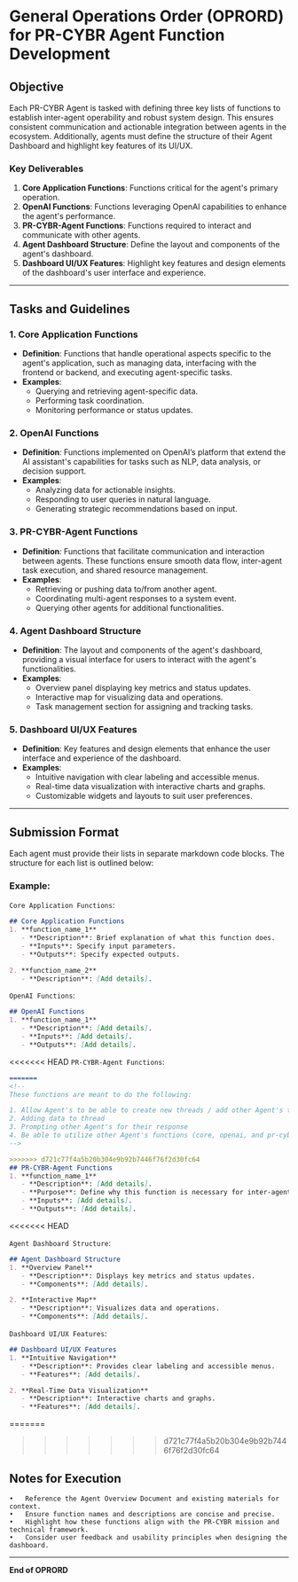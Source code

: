 # General Operations Order (OPRORD) for PR-CYBR Agent Function Development

## Objective
Each PR-CYBR Agent is tasked with defining three key lists of functions to establish inter-agent operability and robust system design. This ensures consistent communication and actionable integration between agents in the ecosystem. Additionally, agents must define the structure of their Agent Dashboard and highlight key features of its UI/UX.

### Key Deliverables
1. **Core Application Functions**: Functions critical for the agent's primary operation.
2. **OpenAI Functions**: Functions leveraging OpenAI capabilities to enhance the agent's performance.
3. **PR-CYBR-Agent Functions**: Functions required to interact and communicate with other agents.
4. **Agent Dashboard Structure**: Define the layout and components of the agent's dashboard.
5. **Dashboard UI/UX Features**: Highlight key features and design elements of the dashboard's user interface and experience.

---

## Tasks and Guidelines

### 1. Core Application Functions

<!--
Key Point's to highlight about Agent Core Application Functions:

1. Functions needed for Agent Dashboard (frontend)
2. Functions needed for Agent Database (backend)
3. Functions needed for Agent Functions (core, openai, and pr-cybr-agent specific)
4. Functions needed for Setup / Installation (whether installng locally, via cloud, or in/with a CI/CD pipeline)
-->

- **Definition**: Functions that handle operational aspects specific to the agent's application, such as managing data, interfacing with the frontend or backend, and executing agent-specific tasks.
- **Examples**:
  - Querying and retrieving agent-specific data.
  - Performing task coordination.
  - Monitoring performance or status updates.

### 2. OpenAI Functions

<!--
Key Point's to highlight about Agent OpenAI Functions:

1. Extend the Agent's functionality (by utilizing function calling)
2. Allow the Agent to retrive data stored in Vector Store (shared by all agents' AI Assistants)
3. Allow cross-platform actions (such as returning a response via Discord or Slack)
4. Allow for more advanced automation workflows (such as utilizing Zapier)
5. Enable the ability to be able to trigger Github Actions (.yml workflow files / scripts)
6. Facilitate the ability for advanced web searching
-->

- **Definition**: Functions implemented on OpenAI’s platform that extend the AI assistant's capabilities for tasks such as NLP, data analysis, or decision support.
- **Examples**:
  - Analyzing data for actionable insights.
  - Responding to user queries in natural language.
  - Generating strategic recommendations based on input.

### 3. PR-CYBR-Agent Functions

<!--
Key Point's to highlight about PR-CYBR-AGENT Functions:

1. Allow Agent's to be able to create new threads / add other Agent's to current threads
2. Adding data to thread 
3. Prompting other Agent's for their response
4. Be able to utilize other Agent's functions (core, openai, and pr-cybr-agent specific)
-->

- **Definition**: Functions that facilitate communication and interaction between agents. These functions ensure smooth data flow, inter-agent task execution, and shared resource management.
- **Examples**:
  - Retrieving or pushing data to/from another agent.
  - Coordinating multi-agent responses to a system event.
  - Querying other agents for additional functionalities.

### 4. Agent Dashboard Structure

<!--
Key Point's to highlight about Agent Dashboard Structure:

1. Each Agent Dashboard should be unique to that Agent (meaning the layout of options will be different for each agent, however the main focal point / application is still the interactive map)
2. Each Agent Dashboard should contain the following menu bar:
    - DASH (this will function like a Home Page, where the user will see a list of avaliable agents (and their current status), a widget / preview of the Map Page, and a news feed with the latest cybersecurity news)
    - MAP (an interactive map, centered over Puerto Rico, using the theme choosen by the user)
    - AGENTS (a page that lists all PR-CYBR-AGENTS, along with a brief description for each)
    - ABOUT (this will provide an overview of PR-CYBR, a Mission Statement, breif overview of PR-CYBR-AGENTS, and links to: Github Organization, that particular Agent's specific links)
3. MAP: allow's the user to build maps with custom markers 
-->

- **Definition**: The layout and components of the agent's dashboard, providing a visual interface for users to interact with the agent's functionalities.
- **Examples**:
  - Overview panel displaying key metrics and status updates.
  - Interactive map for visualizing data and operations.
  - Task management section for assigning and tracking tasks.

### 5. Dashboard UI/UX Features

<!--
Key Point's to highlight about Agent Dashboard UI/UX:

1. Dashboard should be rendered with the user choosen theme 
2. Dashboard should load / autoplay music 
3. Dashboard should look and feel great whether viewing on computer or mobile device
4. Dashboard must be quick  and responsive
5. Has a map builder to allow for the user to create custom maps, with user specified markers
6. User should be able to export ther custom map 
-->

- **Definition**: Key features and design elements that enhance the user interface and experience of the dashboard.
- **Examples**:
  - Intuitive navigation with clear labeling and accessible menus.
  - Real-time data visualization with interactive charts and graphs.
  - Customizable widgets and layouts to suit user preferences.

---

## Submission Format
Each agent must provide their lists in separate markdown code blocks. The structure for each list is outlined below:

### Example:

`Core Application Functions`:
```markdown
## Core Application Functions
1. **function_name_1**
   - **Description**: Brief explanation of what this function does.
   - **Inputs**: Specify input parameters.
   - **Outputs**: Specify expected outputs.

2. **function_name_2**
   - **Description**: [Add details].
```


`OpenAI Functions`: 
```markdown
## OpenAI Functions
1. **function_name_1**
   - **Description**: [Add details].
   - **Inputs**: [Add details].
   - **Outputs**: [Add details].
```


<<<<<<< HEAD
`PR-CYBR-Agent Functions`:
```markdown
=======
<!--
These functions are meant to do the following:

1. Allow Agent's to be able to create new threads / add other Agent's to current threads
2. Adding data to thread 
3. Prompting other Agent's for their response
4. Be able to utilize other Agent's functions (core, openai, and pr-cybr-agent specific)
-->

>>>>>>> d721c77f4a5b20b304e9b92b7446f76f2d30fc64
## PR-CYBR-Agent Functions
1. **function_name_1**
   - **Description**: [Add details].
   - **Purpose**: Define why this function is necessary for inter-agent communication.
   - **Inputs**: [Add details].
   - **Outputs**: [Add details].
```

<<<<<<< HEAD

`Agent Dashboard Structure`:
```markdown
## Agent Dashboard Structure
1. **Overview Panel**
   - **Description**: Displays key metrics and status updates.
   - **Components**: [Add details].

2. **Interactive Map**
   - **Description**: Visualizes data and operations.
   - **Components**: [Add details].
```


`Dashboard UI/UX Features`:
```markdown
## Dashboard UI/UX Features
1. **Intuitive Navigation**
   - **Description**: Provides clear labeling and accessible menus.
   - **Features**: [Add details].

2. **Real-Time Data Visualization**
   - **Description**: Interactive charts and graphs.
   - **Features**: [Add details].
```

=======

>>>>>>> d721c77f4a5b20b304e9b92b7446f76f2d30fc64
## Notes for Execution

	•	Reference the Agent Overview Document and existing materials for context.
	•	Ensure function names and descriptions are concise and precise.
	•	Highlight how these functions align with the PR-CYBR mission and technical framework.
	•	Consider user feedback and usability principles when designing the dashboard.

---

**End of OPRORD**